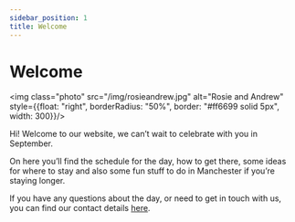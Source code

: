 ```yaml
---
sidebar_position: 1
title: Welcome
---
```


# Welcome

<img class="photo" src="/img/rosieandrew.jpg" alt="Rosie and Andrew" style={{float: "right", borderRadius: "50%", border: "#ff6699 solid 5px", width: 300}}/>

Hi! Welcome to our website, we can’t wait to celebrate with you in September.

On here you’ll find the schedule for the day, how to get there, some ideas for where to stay and also some fun stuff to do in Manchester if you’re staying longer.

If you have any questions about the day, or need to get in touch with us, you can find our contact details [here](contact.md).
